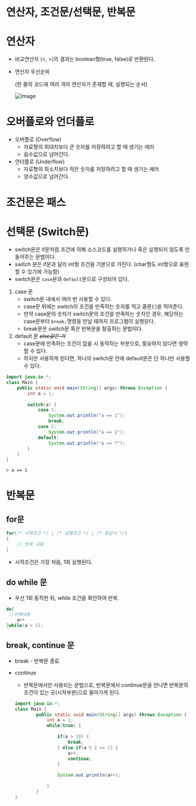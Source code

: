 # 연산자, 조건문/선택문,  반복문 
# 연산자

- 비교연산자 (<, >)의 결과는 boolean형(true, false)로 반환된다.
- 연산자 우선순위
    
    (한 줄의 코드에 여러 개의 연산자가 존재할 때, 실행되는 순서)
    
    ![image](https://github.com/yeawonbong/study-java/assets/75327385/13995adc-313a-421b-bf9c-d824ee8e389c)

    

# 오버플로와 언더플로

- 오버플로 (Overflow)
    - 자료형의 최대치보다 큰 숫자를 저장하려고 할 때 생기는 에러
    - 음수값으로 넘어간다.
- 언더플로 (Underflow)
    - 자료형의 최소치보다 작은 숫자를 저장하려고 할 때 생기는 에러
    - 양수값으로 넘어간다.

# 조건문은 패스

# 선택문 (Switch문)

- switch문은 if문처럼 조건에 의해 소스코드를 실행하거나 혹은 실행되지 않도록 만들어주는 문법이다.
- switch 문은 if문과 달리 int형 조건을 기본으로 가진다. (char형도 int형으로 표현할 수 있기에 가능함)
- switch문은 `case`문과 `default`문으로 구성되어 있다.
1. case 문
    - switch문 내에서 여러 번 사용할 수 있다.
    - case문 뒤에는 switch의 조건을 만족하는 숫자를 적고 콜론(:)을 적어준다.
    - 만약 case문의 숫자가 switch문의 조건을 만족하는 숫자인 경우, 해당하는 case문부터 `break;`명령을 만날 때까지 프로그램이 실행된다.
    - break문은 switch문 혹은 반복문을 탈출하는 문법이다.
2. default 문  *~~else같은 거~~*
    - case문에 만족하는 조건이 없을 시 동작하는 부분으로, 필요하지 않다면 생략할 수 있다.
    - 하지만 사용하게 된다면, 하나의 switch문 안에 default문은 단 하나만 사용할 수 있다.

```java
import java.io.*;
class Main {
	public static void main(String[] args) throws Exception {
		int a = 1;
		
		switch(a) {
			case 1:
				System.out.println("a == 1");
				break;
			case 2:
				System.out.println("a == 2");
			default:
				System.out.println("a == ?");
		}
	}
}
```

```
> a == 1
```

# 반복문

## for문

```java
for(/* 시작조건 */ ; /* 실행조건 */ ; /* 증감식 */) 
{
	// 반복 내용
}
```

- 시작조건은 가장 처음, 1회 실행된다.

## do while 문

- 우선 1회 동작한 뒤, while 조건을 확인하여 반복.

```java
do{
 //반복내용 
	a++
}while(a < 5);
```

## break, continue 문

- break - 반복문 종료
- continue
    - 반복문에서만 사용되는 문법으로, 반복문에서 continue문을 만나면 반복문의 조건이 있는 곳(시작부분)으로 돌아가게 된다.
    
    ```java
    import java.io.*;
    class Main {
    		public static void main(String[] args) throws Exception {
    			int a = 1;
    			while(true) {
    				
    				if(a > 10) {
    					break;
    				} else if(a % 2 == 1) {
    					a++;
    					continue;
    				}
    				
    				System.out.println(a++);
    				
    			} 
    		}
    }
    ```

